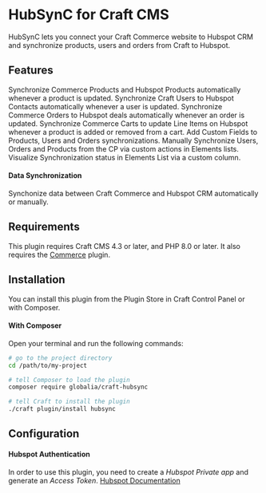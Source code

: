 # HubSynC for Craft CMS

HubSynC lets you connect your Craft Commerce website to Hubspot CRM and synchronize products, users and orders from Craft to Hubspot.

## Features

Synchronize Commerce Products and Hubspot Products automatically whenever a product is updated.
Synchronize Craft Users to Hubspot Contacts automatically whenever a user is updated.
Synchronize Commerce Orders to Hubspot deals automatically whenever an order is updated.
Synchronize Commerce Carts to update Line Items on Hubspot whenever a product is added or removed from a cart.
Add Custom Fields to Products, Users and Orders synchronizations.
Manually Synchronize Users, Orders and Products from the CP via custom actions in Elements lists.
Visualize Synchronization status in Elements List via a custom column.

#### Data Synchronization

Synchonize data between Craft Commerce and Hubspot CRM automatically or manually.



## Requirements

This plugin requires Craft CMS 4.3 or later, and PHP 8.0 or later. It also requires the [Commerce](https://plugins.craftcms.com/commerce) plugin.

## Installation

You can install this plugin from the Plugin Store in Craft Control Panel or with Composer.

#### With Composer

Open your terminal and run the following commands:

```bash
# go to the project directory
cd /path/to/my-project

# tell Composer to load the plugin
composer require globalia/craft-hubsync

# tell Craft to install the plugin
./craft plugin/install hubsync
```

## Configuration

#### Hubspot Authentication

In order to use this plugin, you need to create a *Hubspot Private app* and generate an *Access Token*.
[Hubspot Documentation](https://developers.hubspot.com/docs/api/private-apps)